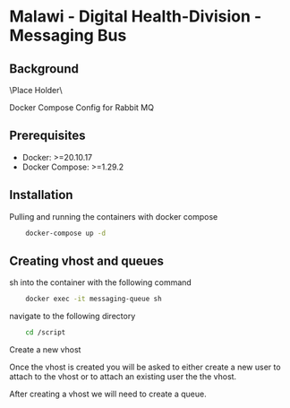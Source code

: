 # Malawi - Digital Health-Division - Messaging Bus

## Background

\Place Holder\

 Docker Compose Config for Rabbit MQ

## Prerequisites

- Docker: >=20.10.17
- Docker Compose: >=1.29.2

## Installation

Pulling and running the containers with docker compose

``` bash
    docker-compose up -d
```

## Creating vhost and queues

sh into the container with the following command

``` bash
    docker exec -it messaging-queue sh
```

navigate to the following directory

``` bash
    cd /script
```

Create a new vhost

Once the vhost is created you will be asked to either create a new user to attach to the vhost or to attach an existing user the the vhost.

After creating a vhost we will need to create a queue.
